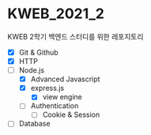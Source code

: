 # KWEB_2021_2

KWEB 2학기 백엔드 스터디를 위한 레포지토리

- [x] Git & Github
- [x] HTTP
- [ ] Node.js
    - [x] Advanced Javascript
    - [x] express.js
        - [x] view engine
    - [ ] Authentication
        - [ ] Cookie & Session
- [ ] Database
